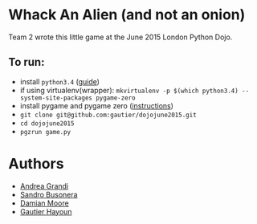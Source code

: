 # Whack An Alien (and not an onion)

Team 2 wrote this little game at the June 2015 London Python Dojo.


## To run:

- install `python3.4` ([guide](https://wiki.python.org/moin/BeginnersGuide/Download))
- if using virtualenv(wrapper): `mkvirtualenv -p $(which python3.4) --system-site-packages pygame-zero`
- install pygame and pygame zero ([instructions](https://pygame-zero.readthedocs.org/en/latest/installation.html))
- `git clone git@github.com:gautier/dojojune2015.git`
- `cd dojojune2015`
- `pgzrun game.py`

# Authors

- [Andrea Grandi](https://github.com/andreagrandi)
- [Sandro Busonera](https://github.com/sandrobusonera)
- [Damian Moore](https://github.com/damianmoore)
- [Gautier Hayoun](https://github.com/gautier)
